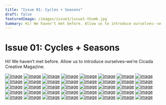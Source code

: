 ```yaml
---
title: "Issue 01: Cycles + Seasons"
draft: false
featuredImage: /images/issue1/issue1-thumb.jpg
Summary: Hi! We haven't met before. Allow us to introduce ourselves--we're Cicada Creative Magazine.
---
```


# Issue 01: Cycles + Seasons

Hi! We haven’t met before. Allow us to introduce ourselves–we’re Cicada Creative Magazine.

<a href = "/images/issue1/layout-final.jpg" data-lightbox="issue-1">![image](/images/issue1/layout-final.jpg#blog)</a>
<a href = "/images/issue1/layout-final2.jpg" data-lightbox="issue-1">![image](/images/issue1/layout-final2.jpg#blog)</a>
<a href = "/images/issue1/layout-final3.jpg" data-lightbox="issue-1">![image](/images/issue1/layout-final3.jpg#blog)</a>
<a href = "/images/issue1/layout-final4.jpg" data-lightbox="issue-1">![image](/images/issue1/layout-final4.jpg#blog)</a>
<a href = "/images/issue1/layout-final5.jpg" data-lightbox="issue-1">![image](/images/issue1/layout-final5.jpg#blog)</a>
<a href = "/images/issue1/layout-final6.jpg" data-lightbox="issue-1">![image](/images/issue1/layout-final6.jpg#blog)</a>
<a href = "/images/issue1/layout-final7.jpg" data-lightbox="issue-1">![image](/images/issue1/layout-final7.jpg#blog)</a>
<a href = "/images/issue1/layout-final8.jpg" data-lightbox="issue-1">![image](/images/issue1/layout-final8.jpg#blog)</a>
<a href = "/images/issue1/layout-final9.jpg" data-lightbox="issue-1">![image](/images/issue1/layout-final9.jpg#blog)</a>
<a href = "/images/issue1/layout-final10.jpg" data-lightbox="issue-1">![image](/images/issue1/layout-final10.jpg#blog)</a>
<a href = "/images/issue1/layout-final11.jpg" data-lightbox="issue-1">![image](/images/issue1/layout-final11.jpg#blog)</a>
<a href = "/images/issue1/layout-final12.jpg" data-lightbox="issue-1">![image](/images/issue1/layout-final12.jpg#blog)</a>
<a href = "/images/issue1/layout-final13.jpg" data-lightbox="issue-1">![image](/images/issue1/layout-final13.jpg#blog)</a>
<a href = "/images/issue1/layout-final14.jpg" data-lightbox="issue-1">![image](/images/issue1/layout-final14.jpg#blog)</a>
<a href = "/images/issue1/layout-final15.jpg" data-lightbox="issue-1">![image](/images/issue1/layout-final15.jpg#blog)</a>
<a href = "/images/issue1/layout-final16.jpg" data-lightbox="issue-1">![image](/images/issue1/layout-final16.jpg#blog)</a>
<a href = "/images/issue1/layout-final17.jpg" data-lightbox="issue-1">![image](/images/issue1/layout-final17.jpg#blog)</a>
<a href = "/images/issue1/layout-final18.jpg" data-lightbox="issue-1">![image](/images/issue1/layout-final18.jpg#blog)</a>
<a href = "/images/issue1/layout-final19.jpg" data-lightbox="issue-1">![image](/images/issue1/layout-final19.jpg#blog)</a>
<a href = "/images/issue1/layout-final20.jpg" data-lightbox="issue-1">![image](/images/issue1/layout-final20.jpg#blog)</a>
<a href = "/images/issue1/layout-final21.jpg" data-lightbox="issue-1">![image](/images/issue1/layout-final21.jpg#blog)</a>
<a href = "/images/issue1/layout-final22.jpg" data-lightbox="issue-1">![image](/images/issue1/layout-final22.jpg#blog)</a>
<a href = "/images/issue1/layout-final23.jpg" data-lightbox="issue-1">![image](/images/issue1/layout-final23.jpg#blog)</a>
<a href = "/images/issue1/layout-final24.jpg" data-lightbox="issue-1">![image](/images/issue1/layout-final24.jpg#blog)</a>
<a href = "/images/issue1/layout-final25.jpg" data-lightbox="issue-1">![image](/images/issue1/layout-final25.jpg#blog)</a>
<a href = "/images/issue1/layout-final26.jpg" data-lightbox="issue-1">![image](/images/issue1/layout-final26.jpg#blog)</a>
<a href = "/images/issue1/layout-final27.jpg" data-lightbox="issue-1">![image](/images/issue1/layout-final27.jpg#blog)</a>
<a href = "/images/issue1/layout-final28.jpg" data-lightbox="issue-1">![image](/images/issue1/layout-final28.jpg#blog)</a>
<a href = "/images/issue1/layout-final29.jpg" data-lightbox="issue-1">![image](/images/issue1/layout-final29.jpg#blog)</a>
<a href = "/images/issue1/layout-final30.jpg" data-lightbox="issue-1">![image](/images/issue1/layout-final30.jpg#blog)</a>
<a href = "/images/issue1/layout-final31.jpg" data-lightbox="issue-1">![image](/images/issue1/layout-final31.jpg#blog)</a>
<a href = "/images/issue1/layout-final32.jpg" data-lightbox="issue-1">![image](/images/issue1/layout-final32.jpg#blog)</a>
<a href = "/images/issue1/layout-final33.jpg" data-lightbox="issue-1">![image](/images/issue1/layout-final33.jpg#blog)</a>
<a href = "/images/issue1/layout-final34.jpg" data-lightbox="issue-1">![image](/images/issue1/layout-final34.jpg#blog)</a>
<a href = "/images/issue1/layout-final35.jpg" data-lightbox="issue-1">![image](/images/issue1/layout-final35.jpg#blog)</a>
<a href = "/images/issue1/layout-final36.jpg" data-lightbox="issue-1">![image](/images/issue1/layout-final36.jpg#blog)</a>
<a href = "/images/issue1/layout-final37.jpg" data-lightbox="issue-1">![image](/images/issue1/layout-final37.jpg#blog)</a>
<a href = "/images/issue1/layout-final38.jpg" data-lightbox="issue-1">![image](/images/issue1/layout-final38.jpg#blog)</a>
<a href = "/images/issue1/layout-final39.jpg" data-lightbox="issue-1">![image](/images/issue1/layout-final39.jpg#blog)</a>
<a href = "/images/issue1/layout-final40.jpg" data-lightbox="issue-1">![image](/images/issue1/layout-final40.jpg#blog)</a>

